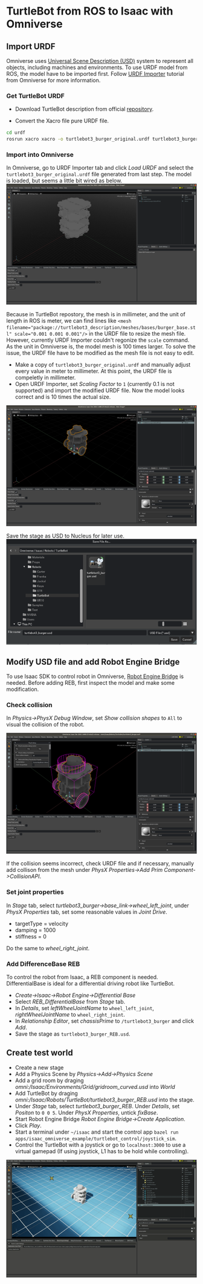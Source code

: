 
# TurtleBot from ROS to Isaac with Omniverse

## Import URDF
Omniverse uses [Universal Scene Description (USD)](https://developer.nvidia.com/usd) system to represent all objects, including machines and environments. To use URDF model from ROS, the model have to be imported first. Follow [URDF Importer](https://docs.omniverse.nvidia.com/robotics/text/Robotics_URDF.html) tutorial from Omniverse for more information.

### Get TurtleBot URDF
* Download TurtleBot description from official [repository](https://github.com/ROBOTIS-GIT/turtlebot3/tree/master/turtlebot3_description).

* Convert the Xacro file pure URDF file.
```bash
cd urdf
rosrun xacro xacro -o turtlebot3_burger_original.urdf turtlebot3_burger.urdf.xacro
```

### Import into Omniverse
In Omniverse, go to URDF Importer tab and click <em>Load URDF</em> and select the `turtlebot3_burger_original.urdf` file generated from last step. The model is loaded, but seems a little bit wired as below.
![alt text](img/turtlebot_incorrect_import.png "Turtlebot incorrect import")

Because in TurtleBot repostory, the mesh is in millimeter, and the unit of length in ROS is meter, we can find lines like `<mesh filename="package://turtlebot3_description/meshes/bases/burger_base.stl" scale="0.001 0.001 0.001"/>` in the URDF file to resize the mesh file. However, currently URDF Importer couldn't regonize the `scale` command. As the unit in Omniverse is, the model mesh is 100 times larger. To solve the issue, the URDF file have to be modified as the mesh file is not easy to edit.

* Make a copy of `turtlebot3_burger_original.urdf` and manually adjust every value in meter to millimeter. At this point, the URDF file is compeletly in millimeter.
* Open URDF Importer, set <em>Scaling Factor</em> to `1` (currently 0.1 is not supported) and import the modified URDF file. Now the model looks correct and is 10 times the actual size.
<!-- * Select the model in <em>Stage</em> and set </em>Scale</em> under <em>Details</em> tab to 0.1 in all axis. -->
![alt text](img/turtlebot_import.png "Turtlebot import")

Save the stage as USD to Nucleus for later use.
![alt text](img/turtlebot_usd.png "Turtlebot USD")

## Modify USD file and add Robot Engine Bridge
To use Isaac SDK to control robot in Omniverse, [Robot Engine Bridge](https://docs.omniverse.nvidia.com/robotics/text/Robotics_Robot_Engine_Bridge.html#) is needed. Before adding REB, first inspect the model and make some modification.

### Check collision
In <em>Physics->PhysX Debug Window</em>, set <em>Show collision shapes</em> to `All` to visual the collision of the robot.

![alt text](img/turtlebot_collision.png "Turtlebot Collision")

If the collision seems incorrect, check URDF file and if necessary, manually add collison from the mesh under <em>PhysX Properties->Add Prim Component->CollisionAPI</em>.

### Set joint properties
In <em>Stage</em> tab, select <em>turtlebot3_burger->base_link->wheel_left_joint</em>, under <em>PhysX Properties</em> tab, set some reasonable values in <em>Joint Drive</em>.
* targetType = velocity
* damping = 1000
* stiffness = 0

Do the same to <em>wheel_right_joint</em>.

### Add DifferenceBase REB
To control the robot from Isaac, a REB component is needed. DifferentialBase is ideal for a differential driving robot like TurtleBot.

* <em>Create->Isaac->Robot Engine->Differential Base</em>
* Select <em>REB_DifferentialBase</em> from <em>Stage</em> tab.
* In <em>Details</em>, set <em>leftWheelJointName</em> to `wheel_left_joint`, <em>rightWheelJointName</em> to `wheel_right_joint`.
* In <em>Relationship Editor</em>, set <em>chassisPrime</em> to `/turtlebot3_burger` and click <em>Add</em>.
* Save the stage as `turtlebot3_burger_REB.usd`.

## Create test world
* Create a new stage
* Add a Physics Scene by <em>Physics->Add->Physics Scene</em>
* Add a grid room by draging <em>omni:/Isaac/Environments/Grid/gridroom_curved.usd</em> into <em>World</em>
* Add TurtleBot by draging <em>omni:/Isaac/Robots/TurtleBot/turtlebot3_burger_REB.usd</em> into the stage.
* Under <em>Stage</em> tab, select <em>turtlebot3_burger_REB</em>. Under <em>Details</em>, set <em>Positon</em> to `0 0 5`. Under <em>PhysX Properties</em>, untick <em>fixBase</em>.
* Start Robot Engine Bridge <em>Robot Engine Bridge->Create Application</em>.
* Click <em>Play</em>.
* Start a terminal under `~/isaac` and start the control app `bazel run apps/isaac_omniverse_example/turtlebot_control/joystick_sim`.
* Control the TurtleBot with a joystick or go to `localhost:3000` to use a virtual gamepad (If using joystick, L1 has to be hold while controlling).

![alt text](img/turtlebot_joystick.gif "Turtlebot Joystick")